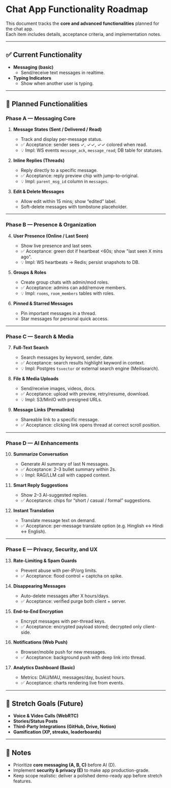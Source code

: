 # Chat App Functionality Roadmap

This document tracks the **core and advanced functionalities** planned for the chat app.  
Each item includes details, acceptance criteria, and implementation notes.

---

## ✅ Current Functionality
- **Messaging (basic)**
  - Send/receive text messages in realtime.
- **Typing Indicators**
  - Show when another user is typing.

---

## 📌 Planned Functionalities

### Phase A — Messaging Core
1. **Message States (Sent / Delivered / Read)**
   - Track and display per-message status.
   - ✅ Acceptance: sender sees ✓, ✓✓, ✓✓ colored when read.
   - 💡 Impl: WS events `message_ack`, `message_read`; DB table for statuses.

2. **Inline Replies (Threads)**
   - Reply directly to a specific message.
   - ✅ Acceptance: reply preview chip with jump-to-original.
   - 💡 Impl: `parent_msg_id` column in `messages`.

3. **Edit & Delete Messages**
   - Allow edit within 15 mins; show “edited” label.
   - Soft-delete messages with tombstone placeholder.

---

### Phase B — Presence & Organization
4. **User Presence (Online / Last Seen)**
   - Show live presence and last seen.
   - ✅ Acceptance: green dot if heartbeat <60s; show "last seen X mins ago".
   - 💡 Impl: WS heartbeats → Redis; persist snapshots to DB.

5. **Groups & Roles**
   - Create group chats with admin/mod roles.
   - ✅ Acceptance: admins can add/remove members.
   - 💡 Impl: `rooms`, `room_members` tables with roles.

6. **Pinned & Starred Messages**
   - Pin important messages in a thread.
   - Star messages for personal quick access.

---

### Phase C — Search & Media
7. **Full-Text Search**
   - Search messages by keyword, sender, date.
   - ✅ Acceptance: search results highlight keyword in context.
   - 💡 Impl: Postgres `tsvector` or external search engine (Meilisearch).

8. **File & Media Uploads**
   - Send/receive images, videos, docs.
   - ✅ Acceptance: upload with preview, retry/resume, download.
   - 💡 Impl: S3/MinIO with presigned URLs.

9. **Message Links (Permalinks)**
   - Shareable link to a specific message.
   - ✅ Acceptance: clicking link opens thread at correct scroll position.

---

### Phase D — AI Enhancements
10. **Summarize Conversation**
    - Generate AI summary of last N messages.
    - ✅ Acceptance: 2–3 bullet summary within 2s.
    - 💡 Impl: RAG/LLM call with capped context.

11. **Smart Reply Suggestions**
    - Show 2–3 AI-suggested replies.
    - ✅ Acceptance: chips for “short / casual / formal” suggestions.

12. **Instant Translation**
    - Translate message text on demand.
    - ✅ Acceptance: per-message translate option (e.g. Hinglish ↔ Hindi ↔ English).

---

### Phase E — Privacy, Security, and UX
13. **Rate-Limiting & Spam Guards**
    - Prevent abuse with per-IP/org limits.
    - ✅ Acceptance: flood control + captcha on spike.

14. **Disappearing Messages**
    - Auto-delete messages after X hours/days.
    - ✅ Acceptance: verified purge both client + server.

15. **End-to-End Encryption**
    - Encrypt messages with per-thread keys.
    - ✅ Acceptance: encrypted payload stored; decrypted only client-side.

16. **Notifications (Web Push)**
    - Browser/mobile push for new messages.
    - ✅ Acceptance: background push with deep link into thread.

17. **Analytics Dashboard (Basic)**
    - Metrics: DAU/MAU, messages/day, busiest hours.
    - ✅ Acceptance: charts rendering live from events.

---

## 🚀 Stretch Goals (Future)
- **Voice & Video Calls (WebRTC)**
- **Stories/Status Posts**
- **Third-Party Integrations (GitHub, Drive, Notion)**
- **Gamification (XP, streaks, leaderboards)**

---

## 🔑 Notes
- Prioritize **core messaging (A, B, C)** before AI (D).  
- Implement **security & privacy (E)** to make app production-grade.  
- Keep scope realistic: deliver a polished demo-ready app before stretch features.

